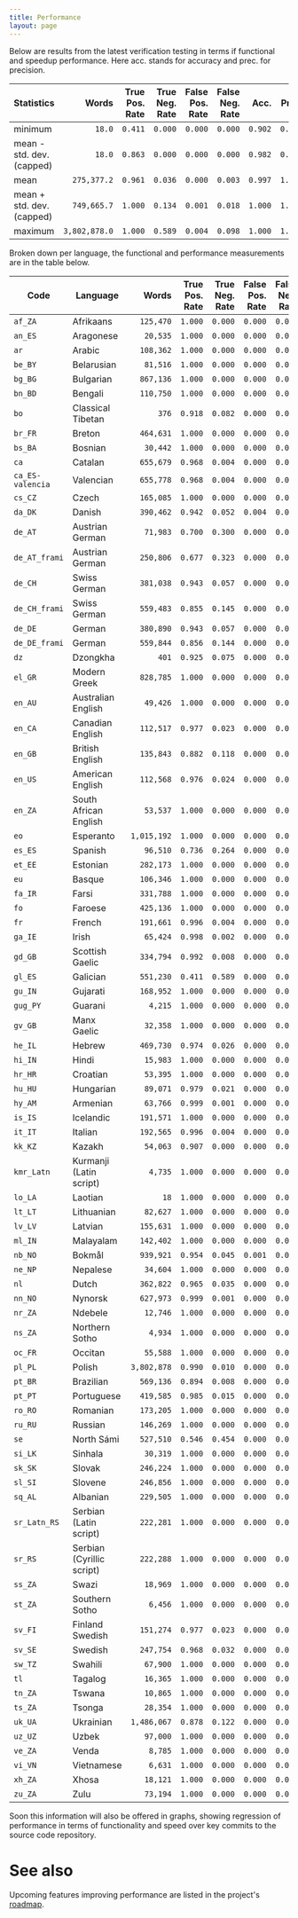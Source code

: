 ```yaml
---
title: Performance
layout: page
---
```


Below are results from the latest verification testing in terms if functional and speedup performance. Here acc. stands for accuracy and prec. for precision.

| Statistics | Words | True Pos. Rate | True Neg. Rate | False Pos. Rate | False Neg. Rate | Acc. | Prec. | Speedup |
|---|--:|--:|--:|--:|--:|--:|--:|--:|
| minimum                   | `18.0` | `0.411` | `0.000` | `0.000` | `0.000` | `0.902` | `0.996` | `0.43` |
| mean - std. dev. (capped) | `18.0` | `0.863` | `0.000` | `0.000` | `0.000` | `0.982` | `0.999` | `0.89` |
| mean                      | `275,377.2` | `0.961` | `0.036` | `0.000` | `0.003` | `0.997` | `1.000` | `1.27` |
| mean + std. dev. (capped) | `749,665.7` | `1.000` | `0.134` | `0.001` | `0.018` | `1.000` | `1.000` | `1.66` |
| maximum                   | `3,802,878.0` | `1.000` | `0.589` | `0.004` | `0.098` | `1.000` | `1.000` | `2.20` |

			
Broken down per language, the functional and performance measurements are in the table below.
			
| Code | Language | Words | True Pos. Rate | True Neg. Rate | False Pos. Rate | False Neg. Rate | Acc. | Prec. | Speedup |
|---|---|--:|--:|--:|--:|--:|--:|--:|--:| 
| `af_ZA`| Afrikaans| `125,470`| `1.000`| `0.000`| `0.000`| `0.000`| `1.000`| `1.000`| `1.17` |
| `an_ES`| Aragonese| `20,535`| `1.000`| `0.000`| `0.000`| `0.000`| `1.000`| `1.000`| `1.20` |
| `ar`| Arabic| `108,362`| `1.000`| `0.000`| `0.000`| `0.000`| `1.000`| `1.000`| `1.77` |
| `be_BY`| Belarusian| `81,516`| `1.000`| `0.000`| `0.000`| `0.000`| `1.000`| `1.000`| `1.54` |
| `bg_BG`| Bulgarian| `867,136`| `1.000`| `0.000`| `0.000`| `0.000`| `1.000`| `1.000`| `1.25` |
| `bn_BD`| Bengali| `110,750`| `1.000`| `0.000`| `0.000`| `0.000`| `1.000`| `1.000`| `1.69` |
| `bo`| Classical Tibetan| `376`| `0.918`| `0.082`| `0.000`| `0.000`| `1.000`| `1.000`| `1.62` |
| `br_FR`| Breton| `464,631`| `1.000`| `0.000`| `0.000`| `0.000`| `1.000`| `1.000`| `1.58` |
| `bs_BA`| Bosnian| `30,442`| `1.000`| `0.000`| `0.000`| `0.000`| `1.000`| `1.000`| `1.19` |
| `ca`| Catalan| `655,679`| `0.968`| `0.004`| `0.000`| `0.028`| `0.972`| `1.000`| `0.97` |
| `ca_ES-valencia`| Valencian| `655,778`| `0.968`| `0.004`| `0.000`| `0.028`| `0.972`| `1.000`| `0.75` |
| `cs_CZ`| Czech| `165,085`| `1.000`| `0.000`| `0.000`| `0.000`| `1.000`| `1.000`| `1.20` |
| `da_DK`| Danish| `390,462`| `0.942`| `0.052`| `0.004`| `0.002`| `0.994`| `0.996`| `0.62` |
| `de_AT`| Austrian German| `71,983`| `0.700`| `0.300`| `0.000`| `0.000`| `1.000`| `1.000`| `0.46` |
| `de_AT_frami`| Austrian German| `250,806`| `0.677`| `0.323`| `0.000`| `0.000`| `1.000`| `1.000`| `0.43` |
| `de_CH`| Swiss German| `381,038`| `0.943`| `0.057`| `0.000`| `0.000`| `1.000`| `1.000`| `0.62` |
| `de_CH_frami`| Swiss German| `559,483`| `0.855`| `0.145`| `0.000`| `0.000`| `1.000`| `1.000`| `0.55` |
| `de_DE`| German| `380,890`| `0.943`| `0.057`| `0.000`| `0.000`| `1.000`| `1.000`| `0.62` |
| `de_DE_frami`| German| `559,844`| `0.856`| `0.144`| `0.000`| `0.000`| `1.000`| `1.000`| `0.55` |
| `dz`| Dzongkha| `401`| `0.925`| `0.075`| `0.000`| `0.000`| `1.000`| `1.000`| `1.60` |
| `el_GR`| Modern Greek| `828,785`| `1.000`| `0.000`| `0.000`| `0.000`| `1.000`| `1.000`| `1.46` |
| `en_AU`| Australian English| `49,426`| `1.000`| `0.000`| `0.000`| `0.000`| `1.000`| `1.000`| `1.53` |
| `en_CA`| Canadian English| `112,517`| `0.977`| `0.023`| `0.000`| `0.000`| `1.000`| `1.000`| `1.27` |
| `en_GB`| British English| `135,843`| `0.882`| `0.118`| `0.000`| `0.000`| `1.000`| `1.000`| `1.01` |
| `en_US`| American English| `112,568`| `0.976`| `0.024`| `0.000`| `0.000`| `1.000`| `1.000`| `1.23` |
| `en_ZA`| South African English| `53,537`| `1.000`| `0.000`| `0.000`| `0.000`| `1.000`| `1.000`| `1.37` |
| `eo`| Esperanto| `1,015,192`| `1.000`| `0.000`| `0.000`| `0.000`| `1.000`| `1.000`| `0.90` |
| `es_ES`| Spanish| `96,510`| `0.736`| `0.264`| `0.000`| `0.000`| `1.000`| `1.000`| `0.61` |
| `et_EE`| Estonian| `282,173`| `1.000`| `0.000`| `0.000`| `0.000`| `1.000`| `1.000`| `1.13` |
| `eu`| Basque| `106,346`| `1.000`| `0.000`| `0.000`| `0.000`| `1.000`| `1.000`| `1.12` |
| `fa_IR`| Farsi| `331,788`| `1.000`| `0.000`| `0.000`| `0.000`| `1.000`| `1.000`| `1.62` |
| `fo`| Faroese| `425,136`| `1.000`| `0.000`| `0.000`| `0.000`| `1.000`| `1.000`| `1.12` |
| `fr`| French| `191,661`| `0.996`| `0.004`| `0.000`| `0.000`| `1.000`| `1.000`| `2.20` |
| `ga_IE`| Irish| `65,424`| `0.998`| `0.002`| `0.000`| `0.000`| `1.000`| `1.000`| `1.09` |
| `gd_GB`| Scottish Gaelic| `334,794`| `0.992`| `0.008`| `0.000`| `0.000`| `1.000`| `1.000`| `1.63` |
| `gl_ES`| Galician| `551,230`| `0.411`| `0.589`| `0.000`| `0.000`| `1.000`| `1.000`| `1.05` |
| `gu_IN`| Gujarati| `168,952`| `1.000`| `0.000`| `0.000`| `0.000`| `1.000`| `1.000`| `1.72` |
| `gug_PY`| Guarani| `4,215`| `1.000`| `0.000`| `0.000`| `0.000`| `1.000`| `1.000`| `1.90` |
| `gv_GB`| Manx Gaelic| `32,358`| `1.000`| `0.000`| `0.000`| `0.000`| `1.000`| `1.000`| `1.18` |
| `he_IL`| Hebrew| `469,730`| `0.974`| `0.026`| `0.000`| `0.000`| `1.000`| `1.000`| `1.62` |
| `hi_IN`| Hindi| `15,983`| `1.000`| `0.000`| `0.000`| `0.000`| `1.000`| `1.000`| `1.92` |
| `hr_HR`| Croatian| `53,395`| `1.000`| `0.000`| `0.000`| `0.000`| `1.000`| `1.000`| `1.22` |
| `hu_HU`| Hungarian| `89,071`| `0.979`| `0.021`| `0.000`| `0.000`| `1.000`| `1.000`| `1.51` |
| `hy_AM`| Armenian| `63,766`| `0.999`| `0.001`| `0.000`| `0.000`| `1.000`| `1.000`| `2.09` |
| `is_IS`| Icelandic| `191,571`| `1.000`| `0.000`| `0.000`| `0.000`| `1.000`| `1.000`| `1.63` |
| `it_IT`| Italian| `192,565`| `0.996`| `0.004`| `0.000`| `0.000`| `1.000`| `1.000`| `1.25` |
| `kk_KZ`| Kazakh| `54,063`| `0.907`| `0.000`| `0.000`| `0.093`| `0.907`| `1.000`| `1.09` |
| `kmr_Latn`| Kurmanji (Latin script)| `4,735`| `1.000`| `0.000`| `0.000`| `0.000`| `1.000`| `1.000`| `1.87` |
| `lo_LA`| Laotian| `18`| `1.000`| `0.000`| `0.000`| `0.000`| `1.000`| `1.000`| `1.14` |
| `lt_LT`| Lithuanian| `82,627`| `1.000`| `0.000`| `0.000`| `0.000`| `1.000`| `1.000`| `1.17` |
| `lv_LV`| Latvian| `155,631`| `1.000`| `0.000`| `0.000`| `0.000`| `1.000`| `1.000`| `1.19` |
| `ml_IN`| Malayalam| `142,402`| `1.000`| `0.000`| `0.000`| `0.000`| `1.000`| `1.000`| `1.75` |
| `nb_NO`| Bokmål| `939,921`| `0.954`| `0.045`| `0.001`| `0.000`| `0.999`| `0.999`| `1.04` |
| `ne_NP`| Nepalese| `34,604`| `1.000`| `0.000`| `0.000`| `0.000`| `1.000`| `1.000`| `1.61` |
| `nl`| Dutch| `362,822`| `0.965`| `0.035`| `0.000`| `0.000`| `1.000`| `1.000`| `0.58` |
| `nn_NO`| Nynorsk| `627,973`| `0.999`| `0.001`| `0.000`| `0.000`| `1.000`| `1.000`| `1.36` |
| `nr_ZA`| Ndebele| `12,746`| `1.000`| `0.000`| `0.000`| `0.000`| `1.000`| `1.000`| `1.20` |
| `ns_ZA`| Northern Sotho| `4,934`| `1.000`| `0.000`| `0.000`| `0.000`| `1.000`| `1.000`| `1.12` |
| `oc_FR`| Occitan| `55,588`| `1.000`| `0.000`| `0.000`| `0.000`| `1.000`| `1.000`| `1.12` |
| `pl_PL`| Polish| `3,802,878`| `0.990`| `0.010`| `0.000`| `0.000`| `1.000`| `1.000`| `1.10` |
| `pt_BR`| Brazilian| `569,136`| `0.894`| `0.008`| `0.000`| `0.098`| `0.902`| `1.000`| `0.89` |
| `pt_PT`| Portuguese| `419,585`| `0.985`| `0.015`| `0.000`| `0.000`| `1.000`| `1.000`| `1.21` |
| `ro_RO`| Romanian| `173,205`| `1.000`| `0.000`| `0.000`| `0.000`| `1.000`| `1.000`| `1.59` |
| `ru_RU`| Russian| `146,269`| `1.000`| `0.000`| `0.000`| `0.000`| `1.000`| `1.000`| `1.18` |
| `se`| North Sámi| `527,510`| `0.546`| `0.454`| `0.000`| `0.000`| `1.000`| `1.000`| `0.66` |
| `si_LK`| Sinhala| `30,319`| `1.000`| `0.000`| `0.000`| `0.000`| `1.000`| `1.000`| `1.66` |
| `sk_SK`| Slovak| `246,224`| `1.000`| `0.000`| `0.000`| `0.000`| `1.000`| `1.000`| `1.58` |
| `sl_SI`| Slovene| `246,856`| `1.000`| `0.000`| `0.000`| `0.000`| `1.000`| `1.000`| `1.27` |
| `sq_AL`| Albanian| `229,505`| `1.000`| `0.000`| `0.000`| `0.000`| `1.000`| `1.000`| `1.21` |
| `sr_Latn_RS`| Serbian (Latin script)| `222,281`| `1.000`| `0.000`| `0.000`| `0.000`| `1.000`| `1.000`| `1.49` |
| `sr_RS`| Serbian (Cyrillic script)| `222,288`| `1.000`| `0.000`| `0.000`| `0.000`| `1.000`| `1.000`| `1.73` |
| `ss_ZA`| Swazi| `18,969`| `1.000`| `0.000`| `0.000`| `0.000`| `1.000`| `1.000`| `1.24` |
| `st_ZA`| Southern Sotho| `6,456`| `1.000`| `0.000`| `0.000`| `0.000`| `1.000`| `1.000`| `1.19` |
| `sv_FI`| Finland Swedish| `151,274`| `0.977`| `0.023`| `0.000`| `0.000`| `1.000`| `1.000`| `1.15` |
| `sv_SE`| Swedish| `247,754`| `0.968`| `0.032`| `0.000`| `0.000`| `1.000`| `1.000`| `1.00` |
| `sw_TZ`| Swahili| `67,900`| `1.000`| `0.000`| `0.000`| `0.000`| `1.000`| `1.000`| `1.14` |
| `tl`| Tagalog| `16,365`| `1.000`| `0.000`| `0.000`| `0.000`| `1.000`| `1.000`| `1.24` |
| `tn_ZA`| Tswana| `10,865`| `1.000`| `0.000`| `0.000`| `0.000`| `1.000`| `1.000`| `1.23` |
| `ts_ZA`| Tsonga| `28,354`| `1.000`| `0.000`| `0.000`| `0.000`| `1.000`| `1.000`| `1.23` |
| `uk_UA`| Ukrainian| `1,486,067`| `0.878`| `0.122`| `0.000`| `0.000`| `1.000`| `1.000`| `1.51` |
| `uz_UZ`| Uzbek| `97,000`| `1.000`| `0.000`| `0.000`| `0.000`| `1.000`| `1.000`| `1.51` |
| `ve_ZA`| Venda| `8,785`| `1.000`| `0.000`| `0.000`| `0.000`| `1.000`| `1.000`| `1.72` |
| `vi_VN`| Vietnamese| `6,631`| `1.000`| `0.000`| `0.000`| `0.000`| `1.000`| `1.000`| `2.06` |
| `xh_ZA`| Xhosa| `18,121`| `1.000`| `0.000`| `0.000`| `0.000`| `1.000`| `1.000`| `1.26` |
| `zu_ZA`| Zulu| `73,194`| `1.000`| `0.000`| `0.000`| `0.000`| `1.000`| `1.000`| `1.11` |

			
Soon this information will also be offered in graphs, showing regression of performance in terms of functionality and speed over key commits to the source code repository.

# See also

Upcoming features improving performance are listed in the project's [roadmap](roadmap.html).
